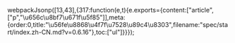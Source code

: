 webpackJsonp([13,43],{317:function(e,t){e.exports={content:["article",["p","\u656c\u8bf7\u671f\u5f85"]],meta:{order:0,title:"\u56fe\u8868\u4f7f\u7528\u89c4\u8303",filename:"spec/start/index.zh-CN.md?v=0.6.16"},toc:["ul"]}}});